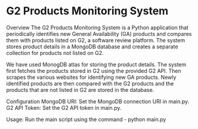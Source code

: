 # G2 Products Monitoring System

Overview
The G2 Products Monitoring System is a Python application that periodically identifies new General Availability (GA) products and compares them with products listed on G2, a software review platform. The system stores product details in a MongoDB database and creates a separate collection for products not listed on G2.

We have used MonogDB atlas for storing the product details. The system first fetches the products stored in G2 using the provided G2 API. Then scrapes the various websites for identifying new GA products. Newly identified products are then compared with the G2 products and the products that are not listed in G2 are stored in the database. 

Configuration
MongoDB URI: Set the MongoDB connection URI in main.py.
G2 API Token: Set the G2 API token in main.py.

Usage: 
Run the main script using the command - python main.py
